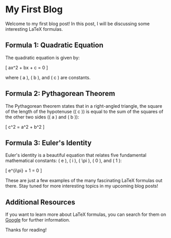 # My First Blog

Welcome to my first blog post! In this post, I will be discussing some interesting LaTeX formulas.

## Formula 1: Quadratic Equation

The quadratic equation is given by:

\[ ax^2 + bx + c = 0 \]

where \( a \), \( b \), and \( c \) are constants.

## Formula 2: Pythagorean Theorem

The Pythagorean theorem states that in a right-angled triangle, the square of the length of the hypotenuse (\( c \)) is equal to the sum of the squares of the other two sides (\( a \) and \( b \)):

\[ c^2 = a^2 + b^2 \]

## Formula 3: Euler's Identity

Euler's identity is a beautiful equation that relates five fundamental mathematical constants: \( e \), \( i \), \( \pi \), \( 0 \), and \( 1 \):

\[ e^{i\pi} + 1 = 0 \]

These are just a few examples of the many fascinating LaTeX formulas out there. Stay tuned for more interesting topics in my upcoming blog posts!

## Additional Resources
If you want to learn more about LaTeX formulas, you can search for them on [Google](https://www.google.com) for further information.

Thanks for reading!